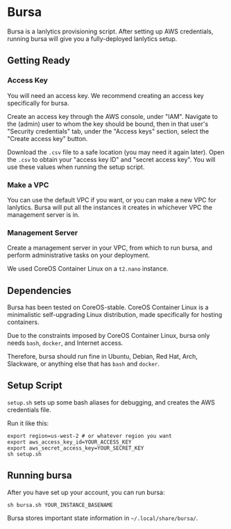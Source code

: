 Bursa
=====

Bursa is a lanlytics provisioning script.
After setting up AWS credentials,
running bursa will give you a fully-deployed lanlytics setup.


Getting Ready
-------------

### Access Key

You will need an access key.
We recommend creating an access key specifically for bursa.

Create an access key through the AWS console, under "IAM".
Navigate to the (admin) user to whom the key should be bound,
then in that user's "Security credentials" tab,
under the "Access keys" section,
select the "Create access key" button.

Download the `.csv` file to a safe location
(you may need it again later).
Open the `.csv` to obtain your "access key ID" and "secret access key".
You will use these values when running the setup script.

### Make a VPC

You can use the default VPC if you want,
or you can make a new VPC for lanlytics.
Bursa will put all the instances it creates
in whichever VPC the management server is in.

### Management Server

Create a management server in your VPC,
from which to run bursa,
and perform administrative tasks on your deployment.

We used CoreOS Container Linux on a `t2.nano` instance.


Dependencies
------------

Bursa has been tested on CoreOS-stable.
CoreOS Container Linux is a minimalistic self-upgrading Linux distribution,
made specifically for hosting containers.

Due to the constraints imposed by CoreOS Container Linux,
bursa only needs `bash`, `docker`, and Internet access.

Therefore,
bursa should run fine in Ubuntu, Debian, Red Hat, Arch, Slackware,
or anything else that has `bash` and `docker`.


Setup Script
-------------

`setup.sh` sets up some bash aliases for debugging,
and creates the AWS credentials file.

Run it like this:

    export region=us-west-2 # or whatever region you want
    export aws_access_key_id=YOUR_ACCESS_KEY
    export aws_secret_access_key=YOUR_SECRET_KEY
    sh setup.sh


Running bursa
-------------

After you have set up your account, you can run bursa:

    sh bursa.sh YOUR_INSTANCE_BASENAME

Bursa stores important state information in `~/.local/share/bursa/`.